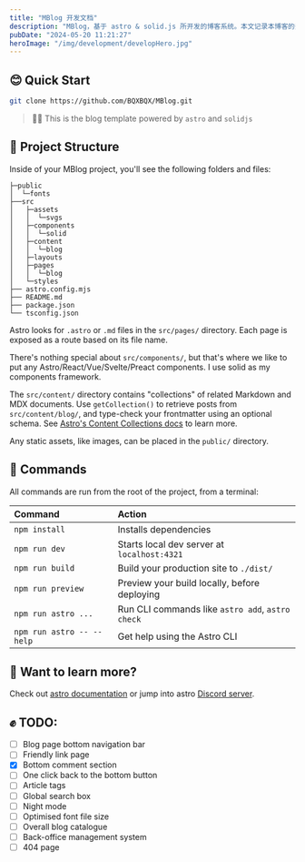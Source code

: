 ```yaml
---
title: "MBlog 开发文档"
description: "MBlog，基于 astro & solid.js 所开发的博客系统。本文记录本博客的开发文档，并作为文章展示的测试样例。展示项目整体架构和未来的TODO"
pubDate: "2024-05-20 11:21:27"
heroImage: "/img/development/developHero.jpg"
---
```


## 😊 Quick Start

```sh
git clone https://github.com/BQXBQX/MBlog.git
```

> 🧑‍🚀 This is the blog template powered by `astro` and `solidjs`

## 🚀 Project Structure

Inside of your MBlog project, you'll see the following folders and files:

```text
├─public
│  └─fonts
├──src
│   ├─assets
│   │  └─svgs
│   ├─components
│   │  └─solid
│   ├─content
│   │  └─blog
│   ├─layouts
│   ├─pages
│   │  └─blog
│   └─styles
├── astro.config.mjs
├── README.md
├── package.json
└── tsconfig.json
```

Astro looks for `.astro` or `.md` files in the `src/pages/` directory. Each page is exposed as a route based on its file name.

There's nothing special about `src/components/`, but that's where we like to put any Astro/React/Vue/Svelte/Preact components. I use solid as my components framework.

The `src/content/` directory contains "collections" of related Markdown and MDX documents. Use `getCollection()` to retrieve posts from `src/content/blog/`, and type-check your frontmatter using an optional schema. See [Astro's Content Collections docs](https://docs.astro.build/en/guides/content-collections/) to learn more.

Any static assets, like images, can be placed in the `public/` directory.

## 🧞 Commands

All commands are run from the root of the project, from a terminal:

| Command                   | Action                                           |
| :------------------------ | :----------------------------------------------- |
| `npm install`             | Installs dependencies                            |
| `npm run dev`             | Starts local dev server at `localhost:4321`      |
| `npm run build`           | Build your production site to `./dist/`          |
| `npm run preview`         | Preview your build locally, before deploying     |
| `npm run astro ...`       | Run CLI commands like `astro add`, `astro check` |
| `npm run astro -- --help` | Get help using the Astro CLI                     |

## 👀 Want to learn more?

Check out [astro documentation](https://docs.astro.build) or jump into astro [Discord server](https://astro.build/chat).

## ✊ TODO:

- [ ] Blog page bottom navigation bar
- [ ] Friendly link page
- [x] Bottom comment section
- [ ] One click back to the bottom button
- [ ] Article tags
- [ ] Global search box
- [ ] Night mode
- [ ] Optimised font file size
- [ ] Overall blog catalogue
- [ ] Back-office management system
- [ ] 404 page

